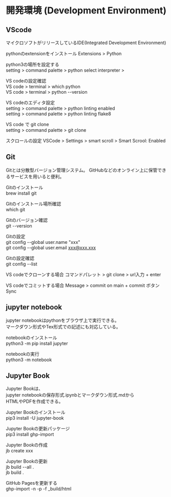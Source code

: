# 開発環境 (Development Environment)

## VScode
マイクロソフトがリリースしているIDE(Integrated Development Environment)
  
pythonのextensionをインストール
Extensions >  Python  

python3の場所を設定する  
setting > command palette > python select interpreter >  

VS codeの設定確認  
VS code > terminal > which python  
VS code > terminal > python --version  
  
VS codeのエディタ設定  
setting > command palette > python linting enabled  
setting > command palette > python linting flake8  
  
VS code で git clone  
setting > command palette > git clone  

スクロールの設定
VSCode > Settings > smart scroll > Smart Scrool: Enabled

## Git  
Gitとは分散型バージョン管理システム。
GitHubなどのオンライン上に保管できるサービスを用いると便利。  
  
Gitのインストール    
brew install git  
  
Gitのインストール場所確認  
which git  
  
Gitのバージョン確認  
git --version  
  
Gitの設定  
git config --global user.name "xxx"  
git config --global user.email xxx@xxx.xxx  
  
Gitの設定確認  
git config --list  

VS codeでクローンする場合
コマンドパレット > git clone > url入力 + enter

VS codeでコミットする場合
Message > commit on main + commit ボタン
Sync

## jupyter notebook
jupyter notebookはpythonをブラウザ上で実行できる。   
マークダウン形式やTex形式での記述にも対応している。  

notebookのインストール  
python3 -m pip install jupyter  

notebookの実行  
python3 -m notebook

## Jupyter Book  
  
Jupyter Bookは、  
jupyter notebookの保存形式.ipynbとマークダウン形式.mdから  
HTMLやPDFを作成できる。 

Jupyter Bookのインストール   
pip3 install -U jupyter-book  

Jupyter Bookの更新パッケージ  
pip3 install ghp-import  

Jupyter Bookの作成  
jb create xxx  
  
Jupyter Bookの更新  
jb build --all .  
jb build .  
  
GitHub Pagesを更新する  
ghp-import -n -p -f _build/html  